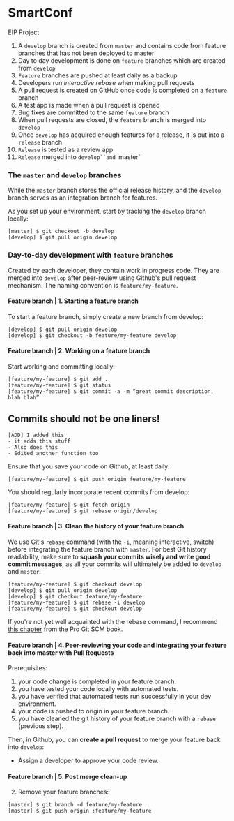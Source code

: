 # SmartConf
EIP Project

1.  A `develop` branch is created from `master` and contains code from feature branches that has not been deployed to master
2.  Day to day development is done on `feature` branches which are created from `develop` 
3.  `Feature` branches are pushed at least daily as a backup
4.  Developers run *interactive rebase* when making pull requests
5.  A pull request is created on GitHub once code is completed on a `feature` branch
6.  A test app is made when a pull request is opened
7.  Bug fixes are committed to the same `feature` branch
8.  When pull requests are closed, the `feature` branch is merged into `develop`
9.  Once `develop` has acquired enough features for a release, it is put into a `release` branch
10.  `Release` is tested as a review app
11.  `Release` merged into `develop``and `master`


### The `master` and `develop` branches
While the `master` branch stores the official release history, and the `develop` branch serves as an integration branch for features.

As you set up your environment, start by tracking the `develop` branch locally:
```
[master] $ git checkout -b develop
[develop] $ git pull origin develop
```

### Day-to-day development with `feature` branches
Created by each developer, they contain work in progress code. They are merged into `develop` after peer-review using Github's pull request mechanism. The naming convention is `feature/my-feature`.

#### Feature branch | 1. Starting a feature branch
To start a feature branch, simply create a new branch from develop:
```
[develop] $ git pull origin develop
[develop] $ git checkout -b feature/my-feature develop
```

#### Feature branch | 2. Working on a feature branch
Start working and committing locally:
```
[feature/my-feature] $ git add .
[feature/my-feature] $ git status
[feature/my-feature] $ git commit -a -m “great commit description, blah blah”
```
## Commits should not be one liners!
```
[ADD] I added this
- it adds this stuff
- Also does this
- Edited another function too
```
Ensure that you save your code on Github, at least daily:
```
[feature/my-feature] $ git push origin feature/my-feature
```
You should regularly incorporate recent commits from develop:
```
[feature/my-feature] $ git fetch origin
[feature/my-feature] $ git rebase origin/develop
```

#### Feature branch | 3. Clean the history of your feature branch
We use Git's `rebase` command (with the `-i`, meaning interactive, switch) before integrating the feature branch with `master`.
For best Git history readability, make sure to **squash your commits wisely and write good commit messages**, as all your commits will ultimately be added to `develop` and `master`.
```
[feature/my-feature] $ git checkout develop
[develop] $ git pull origin develop
[develop] $ git checkout feature/my-feature
[feature/my-feature] $ git rebase -i develop
[feature/my-feature] $ git checkout develop
```

If you're not yet well acquainted with the rebase command, I recommend [this chapter](https://git-scm.com/book/en/v2/Git-Tools-Rewriting-History) from the Pro Git SCM book.


#### Feature branch | 4. Peer-reviewing your code and integrating your feature back into master with Pull Requests
Prerequisites:
1. your code change is completed in your feature branch.
2. you have tested your code locally with automated tests.
3. you have verified that automated tests run successfully in your dev environment.
4. your code is pushed to origin in your feature branch.
5. you have cleaned the git history of your feature branch with a `rebase` (previous step).

Then, in Github, you can **create a  pull request** to merge your feature back into `develop`:
- Assign a developer to approve your code review.

#### Feature branch | 5. Post merge clean-up
2. Remove your feature branches:
```
[master] $ git branch -d feature/my-feature
[master] $ git push origin :feature/my-feature

